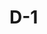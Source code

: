 
<html>
    <head>
        <meta charset="utf-8">
        <title>❤️Jia❤️</title>
    </head>
    <body>
        <h1>D-1</h1>
    </body>
</html>
